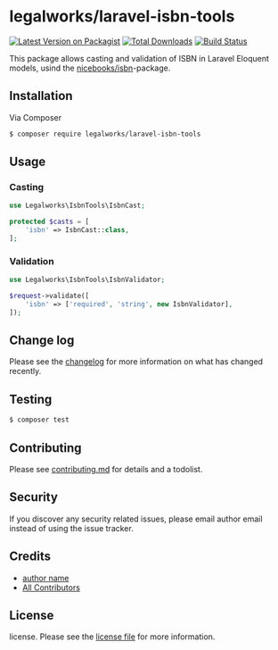 # legalworks/laravel-isbn-tools

[![Latest Version on Packagist][ico-version]][link-packagist]
[![Total Downloads][ico-downloads]][link-downloads]
[![Build Status][ico-travis]][link-travis]

This package allows casting and validation of ISBN in Laravel Eloquent models, usind the [nicebooks/isbn](https://github.com/nicebooks-com/isbn)-package.

## Installation

Via Composer

``` bash
$ composer require legalworks/laravel-isbn-tools
```

## Usage

### Casting

``` php
use Legalworks\IsbnTools\IsbnCast;

protected $casts = [
    'isbn' => IsbnCast::class,
];
```

### Validation

``` php
use Legalworks\IsbnTools\IsbnValidator;

$request->validate([
    'isbn' => ['required', 'string', new IsbnValidator],
]);
```

## Change log

Please see the [changelog](changelog.md) for more information on what has changed recently.

## Testing

``` bash
$ composer test
```

## Contributing

Please see [contributing.md](contributing.md) for details and a todolist.

## Security

If you discover any security related issues, please email author email instead of using the issue tracker.

## Credits

- [author name][link-author]
- [All Contributors][link-contributors]

## License

license. Please see the [license file](license.md) for more information.

[ico-version]: https://img.shields.io/packagist/v/legalworks/laravelisbntools.svg?style=flat-square
[ico-downloads]: https://img.shields.io/packagist/dt/legalworks/laravelisbntools.svg?style=flat-square
[ico-travis]: https://img.shields.io/travis/legalworks/laravelisbntools/master.svg?style=flat-square
[ico-styleci]: https://styleci.io/repos/12345678/shield

[link-packagist]: https://packagist.org/packages/legalworks/laravelisbntools
[link-downloads]: https://packagist.org/packages/legalworks/laravelisbntools
[link-travis]: https://travis-ci.org/legalworks/laravelisbntools
[link-styleci]: https://styleci.io/repos/12345678
[link-author]: https://github.com/legalworks
[link-contributors]: ../../contributors

